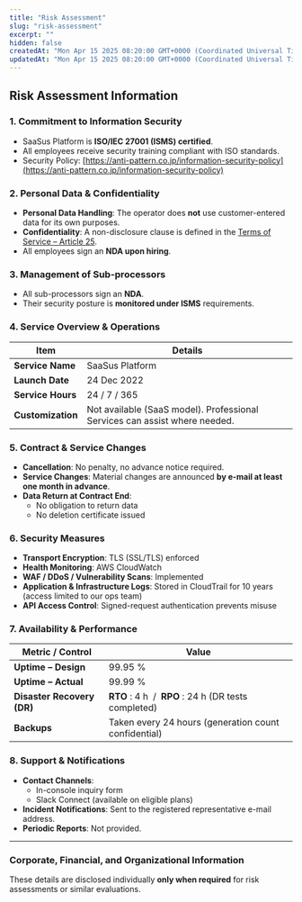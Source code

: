 ```yaml
---
title: "Risk Assessment"
slug: "risk-assessment"
excerpt: ""
hidden: false
createdAt: "Mon Apr 15 2025 08:20:00 GMT+0000 (Coordinated Universal Time)"
updatedAt: "Mon Apr 15 2025 08:20:00 GMT+0000 (Coordinated Universal Time)"
---
```


## Risk Assessment Information

### 1. Commitment to Information Security

- SaaSus Platform is **ISO/IEC 27001 (ISMS) certified**.  
- All employees receive security training compliant with ISO standards.  
- Security Policy: [https://anti-pattern.co.jp/information-security-policy](https://anti-pattern.co.jp/information-security-policy)

### 2. Personal Data & Confidentiality

- **Personal Data Handling**: The operator does **not** use customer-entered data for its own purposes.  
- **Confidentiality**: A non-disclosure clause is defined in the [Terms of Service – Article 25](https://saasus.io/terms).  
- All employees sign an **NDA upon hiring**.

### 3. Management of Sub-processors

- All sub-processors sign an **NDA**.  
- Their security posture is **monitored under ISMS** requirements.

### 4. Service Overview & Operations

| Item                | Details                          |
|---------------------|----------------------------------|
| **Service Name**    | SaaSus Platform                  |
| **Launch Date**     | 24 Dec 2022                      |
| **Service Hours**   | 24 / 7 / 365                     |
| **Customization**   | Not available (SaaS model). Professional Services can assist where needed. |

### 5. Contract & Service Changes

- **Cancellation**: No penalty, no advance notice required.  
- **Service Changes**: Material changes are announced **by e-mail at least one month in advance**.  
- **Data Return at Contract End**:  
  - No obligation to return data  
  - No deletion certificate issued

### 6. Security Measures

- **Transport Encryption**: TLS (SSL/TLS) enforced  
- **Health Monitoring**: AWS CloudWatch  
- **WAF / DDoS / Vulnerability Scans**: Implemented  
- **Application & Infrastructure Logs**: Stored in CloudTrail for 10 years (access limited to our ops team)  
- **API Access Control**: Signed-request authentication prevents misuse

### 7. Availability & Performance

| Metric / Control | Value |
|------------------|-------|
| **Uptime – Design** | 99.95 % |
| **Uptime – Actual** | 99.99 % |
| **Disaster Recovery (DR)** | **RTO** : 4 h &nbsp;/&nbsp; **RPO** : 24 h (DR tests completed) |
| **Backups** | Taken every 24 hours (generation count confidential) |

### 8. Support & Notifications

- **Contact Channels**:  
  - In-console inquiry form  
  - Slack Connect (available on eligible plans)  
- **Incident Notifications**: Sent to the registered representative e-mail address.  
- **Periodic Reports**: Not provided.

---

### Corporate, Financial, and Organizational Information

These details are disclosed individually **only when required** for risk assessments or similar evaluations.
